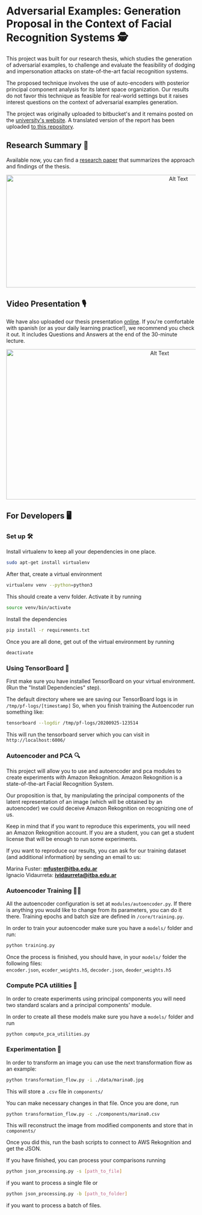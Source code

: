 # Adversarial Examples: Generation Proposal in the Context of Facial Recognition Systems 🕵️

This project was built for our research thesis, which studies the generation of adversarial examples, to challenge and evaluate the feasibility of dodging and impersonation attacks on state-of-the-art facial recognition systems. 

The proposed technique involves the use of auto-encoders with posterior principal component analysis for its latent space organization. Our results do not favor this technique as feasible for real-world settings but it raises interest questions on the context of adversarial examples generation.

The project was originally uploaded to bitbucket's and it remains posted on the [university's website](https://ri.itba.edu.ar/entities/proyecto%20final%20de%20grado/48fd89bf-ee13-4687-878c-5ed9378d59ca). A translated version of the report has been uploaded [to this repository](https://github.com/MarinaFuster/thesis-adversarial-examples/blob/2a4c44481b700d61c00222cdb0a1bc163ea7e3a3/Final%20Project%20Report%20(translated%20from%20original).pdf).

## Research Summary 📝

Available now, you can find a [research paper](https://arxiv.org/abs/2404.17760) that summarizes the approach and findings of the thesis.

<div align="center">
    <img src="src/media/paper.gif" width="900" height="300" alt="Alt Text">
</div>

## Video Presentation 🎙️

We have also uploaded our thesis presentation [online](https://youtu.be/vYSL3c8j1YA). If you're comfortable with spanish (or as your daily learning practice!), we recommend you check it out. It includes Questions and Answers at the end of the 30-minute lecture.

<div align="center">
    <img src="src/media/presentation.gif" width="800" height="400" alt="Alt Text">
</div>

## For Developers 🖥️

### Set up 🛠️

Install virtualenv to keep all your dependencies in one place.
```bash
sudo apt-get install virtualenv
```

After that, create a virtual environment
```bash
virtualenv venv --python=python3
```

This should create a venv folder. Activate it by running
```bash
source venv/bin/activate
```

Install the dependencies
```bash
pip install -r requirements.txt
```

Once you are all done, get out of the virtual environment by running
```bash
deactivate
```

### Using TensorBoard 🤖

First make sure you have installed TensorBoard on your virtual environment.
(Run the "Install Dependencies" step).

The default directory where we are saving our TensorBoard logs is in `/tmp/pf-logs/[timestamp]`
So, when you finish training the Autoencoder run something like:
```bash
tensorboard --logdir /tmp/pf-logs/20200925-123514
```
This will run the tensorboard server which you can visit in `http://localhost:6006/`

### Autoencoder and PCA 🔍
This project will allow you to use and autoencoder and pca modules to create experiments with Amazon Rekognition.
Amazon Rekognition is a state-of-the-art Facial Recognition System.

Our proposition is that, by manipulating the principal components of the latent representation of an image
(which will be obtained by an autoencoder) we could deceive Amazon Rekognition on recognizing one of us.

Keep in mind that if you want to reproduce this experiments, you will need an Amazon Rekognition account.
If you are a student, you can get a student license that will be enough to run some experiments.

If you want to reproduce our results, you can ask for our training dataset (and additional information)
by sending an email to us:

Marina Fuster: **mfuster@itba.edu.ar** <br/>
Ignacio Vidaurreta: **ividaurreta@itba.edu.ar**

### Autoencoder Training 🏋️‍♂️
All the autoencoder configuration is set at `modules/autoencoder.py`. If there is anything you would like
to change from its parameters, you can do it there. Training epochs and batch size are defined in 
`/core/training.py`.

In order to train your autoencoder make sure you have a `models/` folder and run:
```bash
python training.py
```

Once the process is finished, you should have, in your `models/` folder the following files:<br/>
`encoder.json`, `ecoder_weights.h5`, `decoder.json`, `deoder_weights.h5`

### Compute PCA utilities 🧮
In order to create experiments using principal components you will need two standard scalars and a principal
components' module. 

In order to create all these models make sure you have a `models/` folder and run
```bash
python compute_pca_utilities.py
```

### Experimentation 🧪
In order to transform an image you can use the next transformation flow as an example:
```bash
python transformation_flow.py -i ./data/marina0.jpg
```

This will store a `.csv` file in `components/`

You can make necessary changes in that file. Once you are done, run
```bash
python transformation_flow.py -c ./components/marina0.csv
```

This will reconstruct the image from modified components and store that in `components/`

Once you did this, run the bash scripts to connect to AWS Rekognition and get the JSON.

If you have finished, you can process your comparisons running

```bash
python json_processing.py -s [path_to_file]
```
if you want to process a single file or

```bash
python json_processing.py -b [path_to_folder]
```
if you want to process a batch of files.
